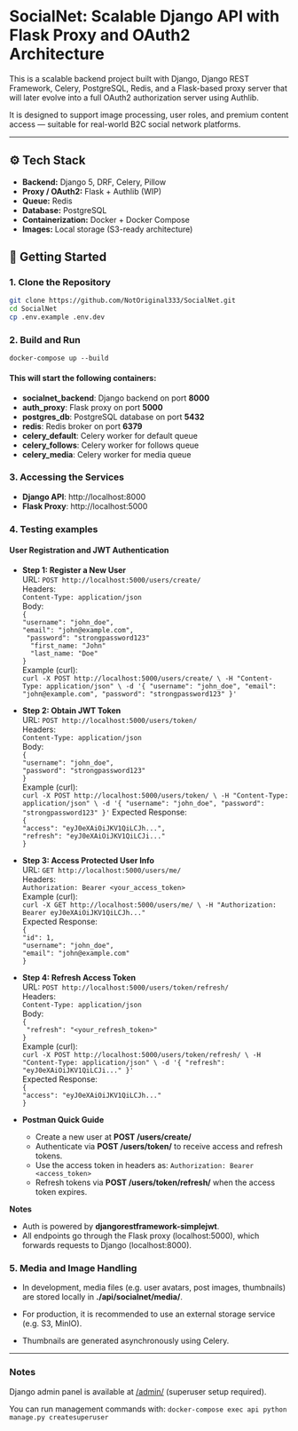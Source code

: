 # SocialNet: Scalable Django API with Flask Proxy and OAuth2 Architecture

This is a scalable backend project built with Django, Django REST Framework, Celery, PostgreSQL, Redis, and a Flask-based proxy server that will later evolve into a full OAuth2 authorization server using Authlib.

It is designed to support image processing, user roles, and premium content access — suitable for real-world B2C social network platforms.

---

## ⚙️ Tech Stack

- **Backend:** Django 5, DRF, Celery, Pillow
- **Proxy / OAuth2:** Flask + Authlib (WIP)
- **Queue:** Redis
- **Database:** PostgreSQL
- **Containerization:** Docker + Docker Compose
- **Images:** Local storage (S3-ready architecture)

## 🚀 Getting Started

### 1. Clone the Repository

```bash
git clone https://github.com/NotOriginal333/SocialNet.git
cd SocialNet
cp .env.example .env.dev
```

### 2. Build and Run

```docker-compose up --build```

#### This will start the following containers:

* **socialnet_backend**: Django backend on port **8000**
* **auth_proxy**: Flask proxy on port **5000**
* **postgres_db**: PostgreSQL database on port **5432**
* **redis**: Redis broker on port **6379**
* **celery_default**: Celery worker for default queue
* **celery_follows**: Celery worker for follows queue
* **celery_media**: Celery worker for media queue

### 3. Accessing the Services

* **Django API**:	http://localhost:8000
* **Flask Proxy**:	http://localhost:5000

### 4. Testing examples

#### User Registration and JWT Authentication
* **Step 1: Register a New User** \
URL: `POST http://localhost:5000/users/create/` \
Headers: \
`Content-Type: application/json`\
Body:\
`{`\
  `"username": "john_doe",`\
  `"email": "john@example.com",`\
 ` "password": "strongpassword123"`\
`  "first_name: "John"` \
`  "last_name: "Doe"`\
`}` \
Example (curl): \
`curl -X POST http://localhost:5000/users/create/ \
  -H "Content-Type: application/json" \
  -d '{
    "username": "john_doe",
    "email": "john@example.com",
    "password": "strongpassword123"
  }'`


*  **Step 2: Obtain JWT Token** \
URL: `POST http://localhost:5000/users/token/` \
Headers: \
`Content-Type: application/json` \
Body: \
`{`\
  `"username": "john_doe",` \
  `"password": "strongpassword123"` \
`}` \
Example (curl): \
`curl -X POST http://localhost:5000/users/token/ \
  -H "Content-Type: application/json" \
  -d '{
    "username": "john_doe",
    "password": "strongpassword123"
  }'`
Expected Response: \
`{` \
  `"access": "eyJ0eXAiOiJKV1QiLCJh...",` \
  `"refresh": "eyJ0eXAiOiJKV1QiLCJi..."` \
`}`

*  **Step 3: Access Protected User Info** \
URL: `GET http://localhost:5000/users/me/` \
Headers: \
`Authorization: Bearer <your_access_token>` \
Example (curl): \
`curl -X GET http://localhost:5000/users/me/ \
  -H "Authorization: Bearer eyJ0eXAiOiJKV1QiLCJh..."` \
Expected Response: \
`{` \
  `"id": 1,` \
  `"username": "john_doe",` \
  `"email": "john@example.com"` \
`}`

* **Step 4: Refresh Access Token** \
URL: `POST http://localhost:5000/users/token/refresh/` \
Headers: \
`Content-Type: application/json` \
Body: \
`{` \
 ` "refresh": "<your_refresh_token>"` \
`}` \
Example (curl): \
`curl -X POST http://localhost:5000/users/token/refresh/ \
  -H "Content-Type: application/json" \
  -d '{
    "refresh": "eyJ0eXAiOiJKV1QiLCJi..."
  }'` \
Expected Response: \
`{` \
  `"access": "eyJ0eXAiOiJKV1QiLCJh..."` \
`}` 

* **Postman Quick Guide** 
  * Create a new user at **POST /users/create/** 
  * Authenticate via **POST /users/token/** to receive access and refresh tokens.
  * Use the access token in headers as: `Authorization: Bearer <access_token>`
  * Refresh tokens via **POST /users/token/refresh/** when the access token expires.

**Notes**
* Auth is powered by **djangorestframework-simplejwt**.
* All endpoints go through the Flask proxy (localhost:5000), which forwards requests to Django (localhost:8000).

### 5.  Media and Image Handling
* In development, media files (e.g. user avatars, post images, thumbnails) are stored locally in **./api/socialnet/media/**.

* For production, it is recommended to use an external storage service (e.g. S3, MinIO).

* Thumbnails are generated asynchronously using Celery.

--- 

### Notes
Django admin panel is available at [/admin/]() (superuser setup required).

You can run management commands with:
`docker-compose exec api python manage.py createsuperuser`